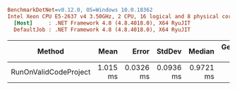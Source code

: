 ``` ini

BenchmarkDotNet=v0.12.0, OS=Windows 10.0.18362
Intel Xeon CPU E5-2637 v4 3.50GHz, 2 CPU, 16 logical and 8 physical cores
  [Host]     : .NET Framework 4.8 (4.8.4018.0), X64 RyuJIT
  DefaultJob : .NET Framework 4.8 (4.8.4018.0), X64 RyuJIT


```
|                Method |     Mean |     Error |    StdDev |    Median | Gen 0 | Gen 1 | Gen 2 | Allocated |
|---------------------- |---------:|----------:|----------:|----------:|------:|------:|------:|----------:|
| RunOnValidCodeProject | 1.015 ms | 0.0326 ms | 0.0936 ms | 0.9721 ms |     - |     - |     - |     16 KB |

